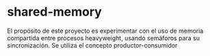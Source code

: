 # shared-memory
El propósito de este proyecto es experimentar con el uso de memoria compartida entre procesos heavyweight, usando semáforos para su sincronización. Se utiliza el concepto productor-consumidor
